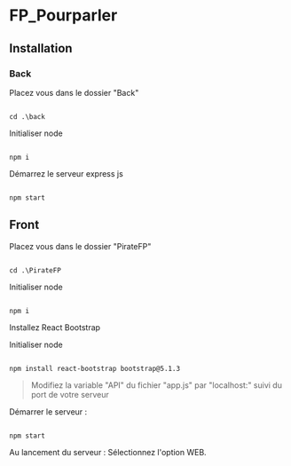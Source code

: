 # FP_Pourparler

## Installation

### Back

Placez vous dans le dossier  "Back"

```shell

cd .\back

```

Initialiser node

```shell

npm i

```


Démarrez le serveur express js

```shell

npm start

```

## Front

Placez vous dans le dossier "PirateFP"

```shell

cd .\PirateFP

```

Initialiser node

```shell

npm i

```

Installez React Bootstrap

Initialiser node

```shell

npm install react-bootstrap bootstrap@5.1.3

```

> Modifiez la variable "API" du fichier "app.js" par "localhost:" suivi du port de votre serveur

Démarrer le serveur :

```shell

npm start

```

Au lancement du serveur : Sélectionnez l'option WEB.

